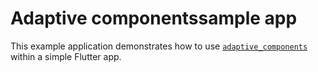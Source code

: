 # Adaptive componentssample app

This example application demonstrates how to use [`adaptive_components`](https://pub.dev/packages/adaptive_components) within a simple Flutter app.
